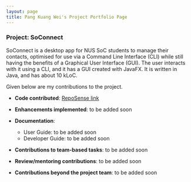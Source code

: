 ```yaml
---
layout: page
title: Pang Kuang Wei's Project Portfolio Page
---
```


### Project: SoConnect

SoConnect is a desktop app for NUS SoC students to manage their contacts, optimised for use via a Command Line Interface (CLI) while still having the benefits of a Graphical User Interface (GUI). The user interacts with it using a CLI, and it has a GUI created with JavaFX. It is written in Java, and has about 10 kLoC.

Given below are my contributions to the project.

* **Code contributed**: [RepoSense link](https://nus-cs2103-ay2223s1.github.io/tp-dashboard/?search=pangkuangwei&breakdown=true)

* **Enhancements implemented**:
  to be added soon
* **Documentation**:
  * User Guide:
    to be added soon
  * Developer Guide:
    to be added soon

* **Contributions to team-based tasks**:
  to be added soon
* **Review/mentoring contributions**:
  to be added soon
* **Contributions beyond the project team**:
  to be added soon